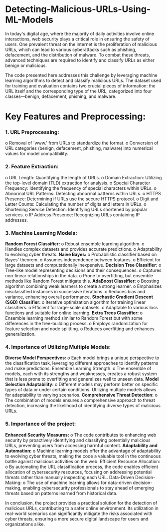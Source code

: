 # Detecting-Malicious-URLs-Using-ML-Models

In today's digital age, where the majority of daily activities involve online interactions, web security plays a critical role in ensuring the safety of users.
One prevalent threat on the internet is the proliferation of malicious URLs, which can lead to various cyberattacks such as phishing, defacement, and the distribution of 
malware.
To combat these threats, advanced techniques are required to identify and classify URLs as either benign or malicious.

The code presented here addresses this challenge by leveraging machine learning algorithms to detect and classify malicious URLs. The dataset used for training and evaluation contains two crucial pieces of information: the URL itself and the corresponding type of the URL, categorized into four classes—benign, defacement, phishing, and malware.

# Key Features and Preprocessing:
### 1. URL Preprocessing:
  o Removal of 'www.' from URLs to standardize the format.
  o Conversion of URL categories (benign, defacement, phishing, malware) 
into numerical values for model compatibility.
### 2. Feature Extraction:
  o URL Length: Quantifying the length of URLs.
  o Domain Extraction: Utilizing the top-level domain (TLD) extraction for 
    analysis.
  o Special Character Frequency: Identifying the frequency of special 
    characters within URLs.
  o Abnormal URL Patterns: Detecting abnormal patterns within URLs.
  o HTTPS Presence: Determining if URLs use the secure HTTPS protocol.
  o Digit and Letter Counts: Calculating the number of digits and letters in 
    URLs.
  o Shortening Service Detection: Identifying URLs shortened by popular 
    services.
  o IP Address Presence: Recognizing URLs containing IP addresses.
### 3. Machine Learning Models:
**Random Forest Classifier:**
  o Robust ensemble learning algorithm.
  o Handles complex datasets and provides accurate predictions.
  o Adaptability to evolving cyber threats.
**Naive Bayes:**
  o Probabilistic classifier based on Bayes' theorem.
  o Assumes independence between features.
  o Efficient for large datasets and computationally inexpensive.
**Decision Tree Classifier:**
  o Tree-like model representing decisions and their consequences.
  o Captures non-linear relationships in the data.
  o Prone to overfitting, but ensemble methods like Random Forest mitigate 
    this.
**AdaBoost Classifier:**
  o Boosting algorithm combining weak learners to create a strong learner.
  o Emphasizes misclassified instances in successive iterations.
  o Reduces bias and variance, enhancing overall performance.
**Stochastic Gradient Descent (SGD) Classifier:**
  o Iterative optimization algorithm for training linear classifiers.
  o Efficient for large-scale datasets.
  o Adaptable to various loss functions and suitable for online learning.
**Extra Trees Classifier:**
  o Ensemble learning method similar to Random Forest but with some 
    differences in the tree-building process.
  o Employs randomization for feature selection and node splitting.
  o Reduces overfitting and enhances generalization.
### 4. Importance of Utilizing Multiple Models:
**Diverse Model Perspectives:**
  o Each model brings a unique perspective to the classification task, 
    leveraging different approaches to identify patterns and make predictions.
    Ensemble Learning Strength:
  o The ensemble of models, each with its strengths and weaknesses, creates a 
    robust system that is less prone to overfitting and generalizes well to 
    unseen data.
**Model Selection Adaptability:**
  o Different models may perform better on specific types of data or under 
    certain conditions. Utilizing multiple models allows for adaptability to 
    varying scenarios.
**Comprehensive Threat Detection:**
   o The combination of models ensures a comprehensive approach to threat 
    detection, increasing the likelihood of identifying diverse types of 
    malicious URLs.
### 5. Importance of the project:
**Enhanced Security Measures:**
  o The code contributes to enhancing web security by proactively identifying 
    and classifying potentially malicious URLs, preventing users from 
    accessing harmful content.
**Adaptability and Automation:**
  o Machine learning models offer the advantage of adaptability to evolving 
    cyber threats, making the code a valuable tool in the continuous battle 
    against malicious activities on the web.
    Efficient Resource Allocation:
  o By automating the URL classification process, the code enables efficient 
    allocation of cybersecurity resources, focusing on addressing potential 
    threats rather than manually inspecting each URL.
    Data-Driven Decision-Making:
  o The use of machine learning allows for data-driven decision-making, 
    enabling cybersecurity professionals to stay ahead of emerging threats 
    based on patterns learned from historical data.
   
In conclusion, the project provides a practical solution for the detection of malicious 
URLs, contributing to a safer online environment. Its utilization in real-world scenarios 
can significantly mitigate the risks associated with cyber threats, ensuring a more secure 
digital landscape for users and organizations alike.
